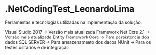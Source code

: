# .NetCodingTest_LeonardoLima

Ferramentas e tecnologias utilizadas na implementação da solução.

Visual Studio 2017  -> Versão mais atualizada
Framework Net Core 2.1  -> Versão mais atualizada
Entity Framework Core -> Para persistencia dos dados
SQL SERVER -> Para armazenamento dos dados
NUnit -> Para os testes unitários e de integração
